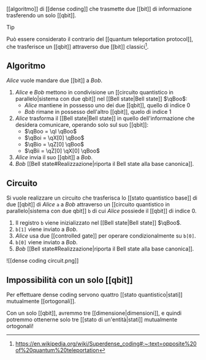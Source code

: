 [[algoritmo]] di [[dense coding]] che trasmette due [[bit]] di informazione trasferendo un solo [[qbit]].

> [!Tip]
> Può essere considerato il contrario del [[quantum teleportation protocol]], che trasferisce un [[qbit]] attraverso due [[bit]] classici[^wikiverse].

[^wikiverse]: https://en.wikipedia.org/wiki/Superdense_coding#:~:text=opposite%20of%20quantum%20teleportation
## Algoritmo

*Alice* vuole mandare due [[bit]] a *Bob*.

1. *Alice* e *Bob* mettono in condivisione un [[circuito quantistico in parallelo|sistema con due qbit]] nel [[Bell state|Bell state]] $\qBoo$:
	- *Alice* mantiene in possesso uno dei due [[qbit]], quello di indice $0$
	- *Bob* rimane in possesso dell'altro [[qbit]], quelo di indice $1$
2. *Alice* trasforma il [[Bell state|Bell state]] in quello dell'informazione che desidera comunicare, operando solo sul suo [[qbit]]:
	- $\qBoo = \qI \qBoo$
	- $\qBoi = \qX[0] \qBoo$
	- $\qBio = \qZ[0] \qBoo$
	- $\qBii = \qZ[0] \qX[0] \qBoo$
3. *Alice* invia il suo [[qbit]] a *Bob*.
4. *Bob* [[Bell state#Realizzazione|riporta il Bell state alla base canonica]].

## Circuito

Si vuole realizzare un circuito che trasferisca lo [[stato quantistico base]] di due [[qbit]] di *Alice* `a` a *Bob* attraverso un [[circuito quantistico in parallelo|sistema con due qbit]] `b` di cui *Alice* possiede il [[qbit]] di indice $0$.

1. Il registro `b` viene inizializzato nel [[Bell state|Bell state]] $\qBoo$.
2. `b[1]` viene inviato a *Bob*.
3. *Alice* usa due [[controlled gate]] per operare condizionalmente su `b[0]`.
4. `b[0]` viene inviato a *Bob*.
5. *Bob* [[Bell state#Realizzazione|riporta il Bell state alla base canonica]].

![[dense coding circuit.png]]

## Impossibilità con un solo [[qbit]]

Per effettuare dense coding servono quattro [[stato quantistico|stati]] mutualmente [[ortogonali]].

Con un solo [[qbit]], avremmo tre [[dimensione|dimensioni]], e quindi potremmo ottenerne solo tre [[stato di un'entità|stati]] mutualmente ortogonali!
